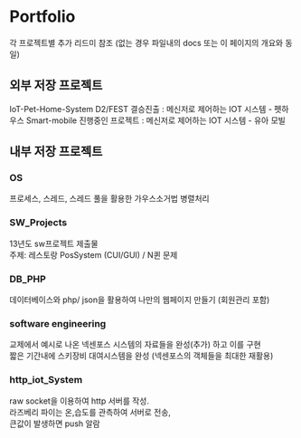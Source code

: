 # Portfolio
각 프로젝트별 추가 리드미 참조 (없는 경우 파일내의 docs 또는 이 페이지의 개요와 동일)

## 외부 저장 프로젝트
IoT-Pet-Home-System D2/FEST 결승진출 : 메신저로 제어하는 IOT 시스템 - 펫하우스
Smart-mobile 진행중인 프로젝트 : 메신저로 제어하는 IOT 시스템 - 유아 모빌



## 내부 저장 프로젝트
### OS
프로세스, 스레드, 스레드 풀을 활용한 가우스소거법 병렬처리

### SW_Projects
13년도 sw프로젝트 제출물
<br>주제: 레스토랑 PosSystem (CUI/GUI) / N퀸 문제

### DB_PHP
데이터베이스와 php/ json을 활용하여 나만의 웹페이지 만들기 (회원관리 포함)

### software engineering
교제에서 예시로 나온 넥센포스 시스템의 자료들을 완성(추가) 하고 이를 구현
<br>짧은 기간내에 스키장비 대여시스템을 완성 (넥센포스의 객체들을 최대한 재활용)

### http_iot_System
raw socket을 이용하여 http 서버를 작성.
<br>라즈베리 파이는 온,습도를 관측하여 서버로 전송,
<br>큰값이 발생하면 push 알람

